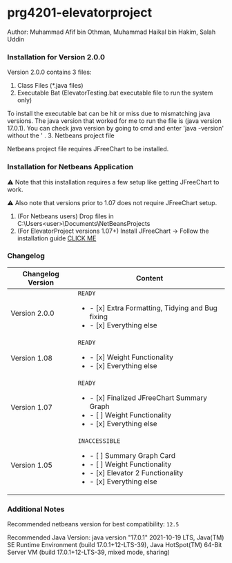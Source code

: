 # prg4201-elevatorproject
Author: Muhammad Afif bin Othman, Muhammad Haikal bin Hakim, Salah Uddin

### Installation for Version 2.0.0
Version 2.0.0 contains 3 files:
1. Class Files (*.java files)
2. Executable Bat (ElevatorTesting.bat executable file to run the system only)


To install the executable bat can be hit or miss due to mismatching java versions. The java version that worked for me to run the file is (java version 17.0.1). You can check java version by going to cmd and enter 'java -version' without the ' .
3. Netbeans project file


Netbeans project file requires JFreeChart to be installed.



### Installation for Netbeans Application
⚠ Note that this installation requires a few setup like getting JFreeChart to work.

⚠ Also note that versions prior to 1.07 does not require JFreeChart setup.
1. (For Netbeans users) Drop files in C:\Users\<user>\Documents\NetBeansProjects
2. (For ElevatorProject versions 1.07+) Install JFreeChart -> Follow the installation guide [CLICK ME][id/name]

[id/name]: https://www.tutorialspoint.com/jfreechart/jfreechart_quick_guide.htm

### Changelog
Changelog Version  | Content
------------- | -------------
Version 2.0.0  | `READY`  <ul><li>- [x] Extra Formatting, Tidying and Bug fixing </li><li>- [x] Everything else </li></ul>
Version 1.08  | `READY`  <ul><li>- [x] Weight Functionality </li><li>- [x] Everything else </li></ul>
Version 1.07  | `READY`  <ul><li>- [x] Finalized JFreeChart Summary Graph</li><li>- [ ] Weight Functionality </li><li>- [x] Everything else </li></ul>
Version 1.05  | `INACCESSIBLE` <ul><li>- [ ] Summary Graph Card</li><li>- [ ] Weight Functionality </li><li>- [x] Elevator 2 Functionality </li><li>- [x] Everything else </li></ul>

### Additional Notes
Recommended netbeans version for best compatibility: `12.5`

Recommended Java Version: java version "17.0.1" 2021-10-19 LTS, Java(TM) SE Runtime Environment (build 17.0.1+12-LTS-39), Java HotSpot(TM) 64-Bit Server VM (build 17.0.1+12-LTS-39, mixed mode, sharing)
